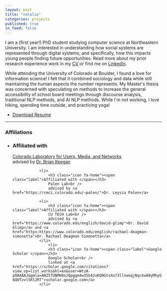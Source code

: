 ```yaml
---
layout: post
title: "natalie"
categories: projects
published: true
in_feed: false
---
```

I am a (first year!) PhD student studying computer science at Northeastern University. I am interested in understanding how social systems are represented through digital systems, and specifically, how this impacts young people finding future opportunities. Read more about my prior research experience work in my [CV](https://drive.google.com/file/d/1s7O6hNLyUA9vis3M58tvVzdTR4himDYX/view?usp=sharing) or find me on [LinkedIn](https://www.linkedin.com/in/natalie-rm-castro?utm_source=share&utm_campaign=share_via&utm_content=profile&utm_medium=ios_app).


While attending the University of Colorado at Boulder, I found a love for information science! I felt that it combined sociology and data while still maintaining the human aspects the number represents. My Master's thesis was concerned with speculating on methods to increase the general accessibility of school board meetings through discourse analysis, traditional NLP methods, and AI NLP methods. While I'm not working, I love hiking, spending time outside, and practicing yoga!
 <section>
<ul class="actions">
		<li><a href="https://drive.google.com/uc?export-download&id=1s7O6hNLyUA9vis3M58tvVzdTR4himDYX" class="buttonprimary icon fa-download">Download Resume</a></li>
	</ul>
 </section>



---

<div class="col-4 col-12-small">
	<h3> Affiliations</h3>
			<ul class="labeled-icons">
				<li>
					<h3 class="icon fa-home"><span class="label">Affiliated with </span></h3>
					<a href="https://columnlab.github.io/">Colorado Laboratory for Users, Media, and Networks</a><br />
					advised by <a href="https://www.brianckeegan.com/">Dr. Brian Keegan</a>
				</li>
    					
				<li>
					<h3 class="icon fa-home"><span class="label">Affiliated with </span></h3>
					Palen Lab<br />
					advised by <a href="https://cmci.colorado.edu/~palen/">Dr. Leysia Palen</a>
					
				<li>
					<h3 class="icon fa-home"><span class="label">Affiliated with </span></h3>
					CU TECH Lab<br />
					advised by <a href="https://www.colorado.edu/english/david-glimp">Dr. David Glimp</a> and <a href="https:https://www.colorado.edu/english/rachael-deagman-simonetta">Dr. Rachael Deagman Simonetta</a>
				</li>
    				<li>
					<h3 class="icon fa-home"><span class="label">Google Scholar </span></h3>
					Google Scholar<br />
					linked at <a href="https://scholar.google.com/citations?view_op=list_works&hl=en&user=WtzA-p0AAAAJ&gmla=ANZ5fUNMH4oJQpggm4w35b42uKQ9GtsXo73llnwoqjNqckwA0yMhyGVTV8sBgb_bw81xINuwW_pg2ymyYgFSSM5Y4T8JakkE_uqbSB-6QUTzvl5Rl2RT">scholar.google.com</a>
				</li>
	
